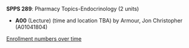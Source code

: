 **SPPS 289**: Pharmacy Topics-Endocrinology (2 units)

- **A00** (Lecture) (time and location TBA) by Armour, Jon Christopher (A01041804)

[Enrollment numbers over time](./SPPS289.tsv)
